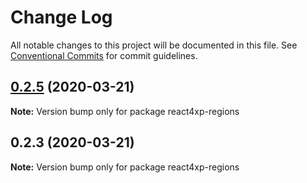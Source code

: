 # Change Log

All notable changes to this project will be documented in this file.
See [Conventional Commits](https://conventionalcommits.org) for commit guidelines.

## [0.2.5](https://github.com/enonic/react4xp-npm/compare/react4xp-regions@0.2.4...react4xp-regions@0.2.5) (2020-03-21)

**Note:** Version bump only for package react4xp-regions





## 0.2.3 (2020-03-21)

**Note:** Version bump only for package react4xp-regions
